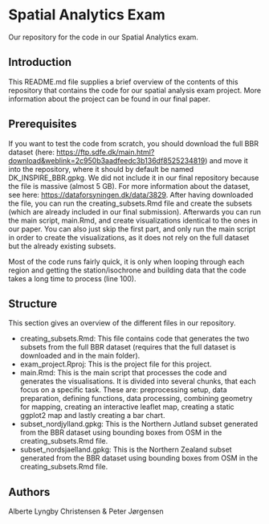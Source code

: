 # Spatial Analytics Exam
Our repository for the code in our Spatial Analytics exam.

## Introduction
This README.md file supplies a brief overview of the contents of this repository that contains the code for our spatial analysis exam project. More information about the project can be found in our final paper.

## Prerequisites
If you want to test the code from scratch, you should download the full BBR dataset (here: https://ftp.sdfe.dk/main.html?download&weblink=2c950b3aadfeedc3b136df8525234819) and move it into the repository, where it should by default be named DK_INSPIRE_BBR.gpkg. We did not include it in our final repository because the file is massive (almost 5 GB). For more information about the dataset, see here: https://dataforsyningen.dk/data/3829. 
  After having downloaded the file, you can run the creating_subsets.Rmd file and create the subsets (which are already included in our final submission). Afterwards you can run the main script, main.Rmd, and create visualizations identical to the ones in our paper. 
  You can also just skip the first part, and only run the main script in order to create the visualizations, as it does not rely on the full dataset but the already existing subsets.

Most of the code runs fairly quick, it is only when looping through each region and getting the station/isochrone and building data that the code takes a long time to process (line 100).


## Structure
This section gives an overview of the different files in our repository.
* creating_subsets.Rmd: This file contains code that generates the two subsets from the full BBR dataset (requires that the full dataset is downloaded and in the main folder).
* exam_project.Rproj: This is the project file for this project.
* main.Rmd: This is the main script that processes the code and generates the visualisations. It is divided into several chunks, that each focus on a specific task. These are: preprocessing setup, data preparation, defining functions, data processing, combining geometry for mapping, creating an interactive leaflet map, creating a static ggplot2 map and lastly creating a bar chart.
* subset_nordjylland.gpkg: This is the Northern Jutland subset generated from the BBR dataset using bounding boxes from OSM in the creating_subsets.Rmd file.
* subset_nordsjaelland.gpkg: This is the Northern Zealand subset generated from the BBR dataset using bounding boxes from OSM in the creating_subsets.Rmd file.


## Authors
Alberte Lyngby Christensen & Peter Jørgensen
